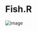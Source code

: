 # Fish.R

![image](https://github.com/user-attachments/assets/1f32a308-6698-43cc-80e5-746a777c4b47)
